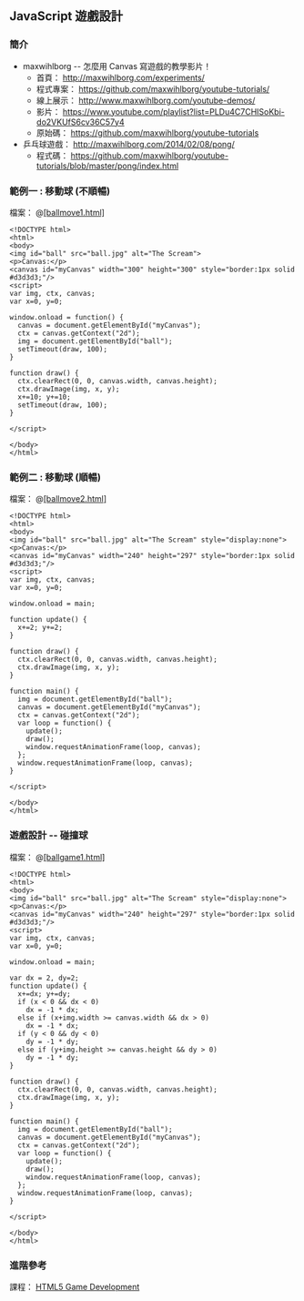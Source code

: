 ## JavaScript 遊戲設計

### 簡介

* maxwihlborg -- 怎麼用 Canvas 寫遊戲的教學影片！
   * 首頁： <http://maxwihlborg.com/experiments/>
   * 程式專案： <https://github.com/maxwihlborg/youtube-tutorials/>
   * 線上展示： <http://www.maxwihlborg.com/youtube-demos/>
   * 影片： <https://www.youtube.com/playlist?list=PLDu4C7CHISoKbi-do2VKUfS6cv36C57y4>
   * 原始碼： <https://github.com/maxwihlborg/youtube-tutorials>
* 乒乓球遊戲： <http://maxwihlborg.com/2014/02/08/pong/>
   * 程式碼： <https://github.com/maxwihlborg/youtube-tutorials/blob/master/pong/index.html>

### 範例一 : 移動球 (不順暢)

檔案： @[[ballmove1.html]](code/canvas/ballmove1.html)

```
<!DOCTYPE html>
<html>
<body>
<img id="ball" src="ball.jpg" alt="The Scream">
<p>Canvas:</p>
<canvas id="myCanvas" width="300" height="300" style="border:1px solid #d3d3d3;"/>
<script>
var img, ctx, canvas;
var x=0, y=0;

window.onload = function() {
  canvas = document.getElementById("myCanvas");
  ctx = canvas.getContext("2d");
  img = document.getElementById("ball");
  setTimeout(draw, 100);
}

function draw() {
  ctx.clearRect(0, 0, canvas.width, canvas.height);
  ctx.drawImage(img, x, y);
  x+=10; y+=10;
  setTimeout(draw, 100);  
}

</script>

</body>
</html>

```

### 範例二 : 移動球 (順暢)

檔案： @[[ballmove2.html]](code/canvas/ballmove2.html)

```
<!DOCTYPE html>
<html>
<body>
<img id="ball" src="ball.jpg" alt="The Scream" style="display:none">
<p>Canvas:</p>
<canvas id="myCanvas" width="240" height="297" style="border:1px solid #d3d3d3;"/>
<script>
var img, ctx, canvas;
var x=0, y=0;

window.onload = main;

function update() {
  x+=2; y+=2;
}

function draw() {
  ctx.clearRect(0, 0, canvas.width, canvas.height);
  ctx.drawImage(img, x, y);
}

function main() {
  img = document.getElementById("ball");
  canvas = document.getElementById("myCanvas");
  ctx = canvas.getContext("2d");
  var loop = function() {
    update();
    draw();
    window.requestAnimationFrame(loop, canvas);
  };
  window.requestAnimationFrame(loop, canvas);
}

</script>

</body>
</html>

```

### 遊戲設計 -- 碰撞球

檔案： @[[ballgame1.html]](code/canvas/ballgame1.html)

```
<!DOCTYPE html>
<html>
<body>
<img id="ball" src="ball.jpg" alt="The Scream" style="display:none">
<p>Canvas:</p>
<canvas id="myCanvas" width="240" height="297" style="border:1px solid #d3d3d3;"/>
<script>
var img, ctx, canvas;
var x=0, y=0;

window.onload = main;

var dx = 2, dy=2;
function update() {
  x+=dx; y+=dy;
  if (x < 0 && dx < 0)
    dx = -1 * dx;
  else if (x+img.width >= canvas.width && dx > 0)
    dx = -1 * dx;
  if (y < 0 && dy < 0)
    dy = -1 * dy;
  else if (y+img.height >= canvas.height && dy > 0)
    dy = -1 * dy;
}

function draw() {
  ctx.clearRect(0, 0, canvas.width, canvas.height);
  ctx.drawImage(img, x, y);
}

function main() {
  img = document.getElementById("ball");
  canvas = document.getElementById("myCanvas");
  ctx = canvas.getContext("2d");
  var loop = function() {
    update();
    draw();
    window.requestAnimationFrame(loop, canvas);
  };
  window.requestAnimationFrame(loop, canvas);
}

</script>

</body>
</html>

```

### 進階參考

課程： [HTML5 Game Development](https://www.udacity.com/course/html5-game-development--cs255)
